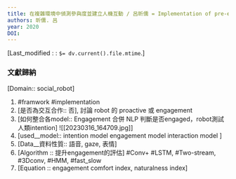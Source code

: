 ```yaml
---
title: 在複雜環境中偵測參與度並建立人機互動 / 呂昕儒 = Implementation of pre-engagement detection on human-robot interaction in complex environments / Sin-Ru Lu
authors: 昕儒. 呂
year: 2020
DOI: 
---
```

[Last_modified : : `$= dv.current().file.mtime`.]
### 文獻歸納
[Domain:: social_robot]
1. #framwork #implementation
2. [是否為交互合作::
	 否], 討論 robot 的 proactive 或 engagement
1. [如何整合各model:: Engagement 合併 NLP 判斷是否engaged，robot測試人類intention]
   ![[20230316_164709.jpg]]
2. [used__model:: intention model
				engagement model
				interaction model
				]
5. [Data__資料性質:: 語音, gaze, 表情]
6. [Algorithm :: 提升engagement的評估] #Conv+ #LSTM, #Two-stream, #3Dconv, #HMM, #fast_slow
8. [Equation :: engagement comfort index, naturalness index]